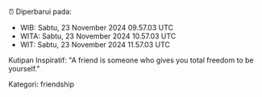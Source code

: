 ⏰ Diperbarui pada:
- WIB: Sabtu, 23 November 2024 09.57.03 UTC
- WITA: Sabtu, 23 November 2024 10.57.03 UTC
- WIT: Sabtu, 23 November 2024 11.57.03 UTC

Kutipan Inspiratif:
"A friend is someone who gives you total freedom to be yourself."


Kategori: friendship

